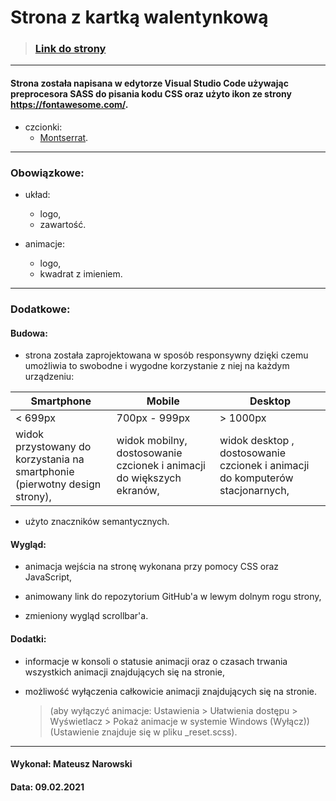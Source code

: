# Strona z kartką walentynkową

> ### [Link do strony](https://malelus.github.io/KartkaWalentynkowa/)

---

#### Strona została napisana w edytorze Visual Studio Code używając preprocesora SASS do pisania kodu CSS oraz użyto ikon ze strony https://fontawesome.com/.

- czcionki:
  - [Montserrat](https://fonts.google.com/specimen/Montserrat?query=mon).

---

### Obowiązkowe:

- układ:

  - logo,
  - zawartość.

- animacje:

  - logo,
  - kwadrat z imieniem.

---

### Dodatkowe:

#### Budowa:

- strona została zaprojektowana w sposób responsywny dzięki czemu umożliwia to swobodne i wygodne korzystanie z niej na każdym urządzeniu:

| Smartphone                                                                 | Mobile                                                                | Desktop                                                                       |
| -------------------------------------------------------------------------- | --------------------------------------------------------------------- | ----------------------------------------------------------------------------- |
| < 699px                                                                    | 700px - 999px                                                         | > 1000px                                                                      |
| widok przystowany do korzystania na smartphonie (pierwotny design strony), | widok mobilny, dostosowanie czcionek i animacji do większych ekranów, | widok desktop , dostosowanie czcionek i animacji do komputerów stacjonarnych, |

- użyto znaczników semantycznych.

#### Wygląd:

- animacja wejścia na stronę wykonana przy pomocy CSS oraz JavaScript,

- animowany link do repozytorium GitHub'a w lewym dolnym rogu strony,

- zmieniony wygląd scrollbar'a.

#### Dodatki:

- informacje w konsoli o statusie animacji oraz o czasach trwania wszystkich animacji znajdujących się na stronie,

- możliwość wyłączenia całkowicie animacji znajdujących się na stronie.

  > (aby wyłączyć animacje: Ustawienia > Ułatwienia dostępu > Wyświetlacz > Pokaż animacje w systemie Windows (Wyłącz)) (Ustawienie znajduje się w pliku \_reset.scss).

---

#### Wykonał: Mateusz Narowski

#### Data: 09.02.2021
